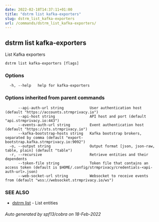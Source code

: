```yaml
---
date: 2022-02-18T14:37:11+01:00
title: "dstrm list kafka-exporters"
slug: dstrm_list_kafka-exporters
url: /commands/dstrm_list_kafka-exporters/
---
```

## dstrm list kafka-exporters

List Kafka exporters

```
dstrm list kafka-exporters [flags]
```

### Options

```
  -h, --help   help for kafka-exporters
```

### Options inherited from parent commands

```
      --api-auth-url string            User authentication host (default "https://accounts.strmprivacy.io")
      --api-host string                API host and port (default "api.strmprivacy.io:443")
      --events-auth-url string         Event authentication host (default "https://sts.strmprivacy.io")
      --kafka-bootstrap-hosts string   Kafka bootstrap brokers, separated by comma (default "export-bootstrap.kafka.strmprivacy.io:9092")
  -o, --output string                  Output format [json, json-raw, table, plain] (default "table")
  -r, --recursive                      Retrieve entities and their dependents
      --token-file string              Token file that contains an access token (default is $HOME/.config/strmprivacy/credentials-<api-auth-url>.json)
      --web-socket-url string          Websocket to receive events from (default "wss://websocket.strmprivacy.io/ws")
```

### SEE ALSO

* [dstrm list](dstrm_list.md)	 - List entities

###### Auto generated by spf13/cobra on 18-Feb-2022
